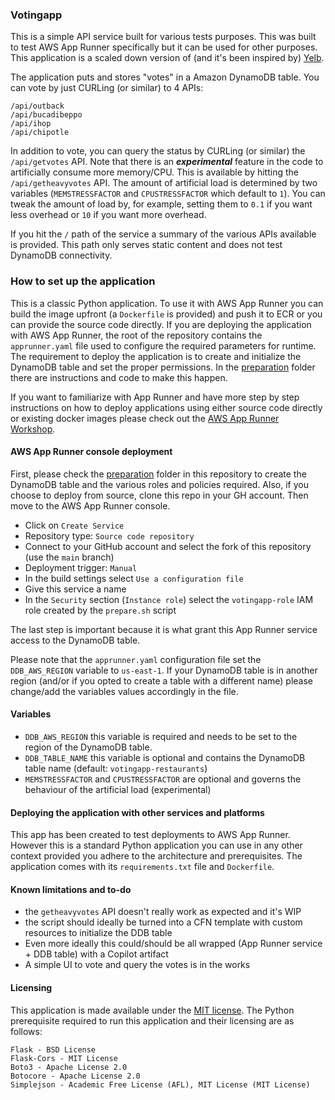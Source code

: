 ### Votingapp

This is a simple API service built for various tests purposes. This was built to test AWS App Runner specifically but it can be used for other purposes. This application is a scaled down version of (and it's been inspired by) [Yelb](https://github.com/mreferre/yelb/).

The application puts and stores "votes" in a Amazon DynamoDB table. You can vote by just CURLing (or similar) to 4 APIs: 
```
/api/outback
/api/bucadibeppo
/api/ihop
/api/chipotle
```
In addition to vote, you can query the status by CURLing (or similar) the `/api/getvotes` API. Note that there is an ***experimental*** feature in the code to artificially consume more memory/CPU. This is available by hitting the `/api/getheavyvotes` API. The amount of artificial load is determined by two variables (`MEMSTRESSFACTOR` and `CPUSTRESSFACTOR` which default to `1`). You can tweak the amount of load by, for example, setting them to `0.1` if you want less overhead or `10` if you want more overhead. 

If you hit the `/` path of the service a summary of the various APIs available is provided. This path only serves static content and does not test DynamoDB connectivity. 


### How to set up the application

This is a classic Python application. To use it with AWS App Runner you can build the image upfront (a `Dockerfile` is provided) and push it to ECR or you can provide the source code directly. If you are deploying the application with AWS App Runner, the root of the repository contains the `apprunner.yaml` file used to configure the required parameters for runtime. The requirement to deploy the application is to create and initialize the DynamoDB table and set the proper permissions. In the [preparation](/preparation) folder there are instructions and code to make this happen. 

If you want to familiarize with App Runner and have more step by step instructions on how to deploy applications using either source code directly or existing docker images please check out the [AWS App Runner Workshop](https://www.apprunnerworkshop.com/).  


#### AWS App Runner console deployment

First, please check the [preparation](/preparation) folder in this repository to create the DynamoDB table and the various roles and policies required. Also, if you choose to deploy from source, clone this repo in your GH account. Then move to the AWS App Runner console.

- Click on `Create Service` 
- Repository type: `Source code repository`
- Connect to your GitHub account and select the fork of this repository (use the `main` branch)
- Deployment trigger: `Manual`
- In the build settings select `Use a configuration file`
- Give this service a name 
- In the `Security` section (`Instance role`) select the `votingapp-role` IAM role created by the `prepare.sh` script  

The last step is important because it is what grant this App Runner service access to the DynamoDB table. 

Please note that the `apprunner.yaml` configuration file set the `DDB_AWS_REGION` variable to `us-east-1`. If your DynamoDB table is in another region (and/or if you opted to create a table with a different name) please change/add the variables values accordingly in the file. 


#### Variables

- `DDB_AWS_REGION` this variable is required and needs to be set to the region of the DynamoDB table.
- `DDB_TABLE_NAME` this variable is optional and contains the DynamoDB table name (default: `votingapp-restaurants`)
- `MEMSTRESSFACTOR` and `CPUSTRESSFACTOR` are optional and governs the behaviour of the artificial load (experimental)


#### Deploying the application with other services and platforms  

This app has been created to test deployments to AWS App Runner. However this is a standard Python application you can use in any other context provided you adhere to the architecture and prerequisites. The application comes with its `requirements.txt` file and `Dockerfile`. 

#### Known limitations and to-do

- the `getheavyvotes` API doesn't really work as expected and it's WIP 
- the script should ideally be turned into a CFN template with custom resources to initialize the DDB table
- Even more ideally this could/should be all wrapped (App Runner service + DDB table) with a Copilot artifact
- A simple UI to vote and query the votes is in the works


#### Licensing

This application is made available under the [MIT license](./LICENSE). The Python prerequisite required to run this application and their licensing are as follows:
```
Flask - BSD License 
Flask-Cors - MIT License
Boto3 - Apache License 2.0
Botocore - Apache License 2.0
Simplejson - Academic Free License (AFL), MIT License (MIT License)
```


